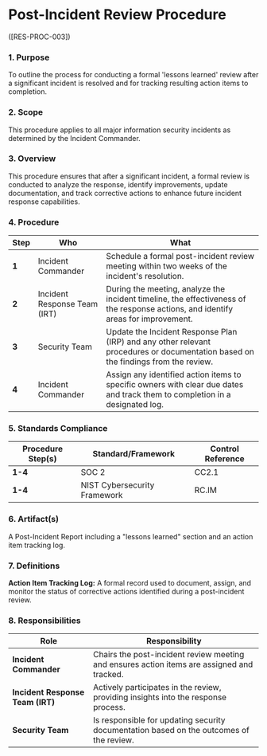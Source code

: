 # Post-Incident Review Procedure
([RES-PROC-003])

### 1. Purpose

To outline the process for conducting a formal 'lessons learned' review after a significant incident is resolved and for tracking resulting action items to completion.

### 2. Scope

This procedure applies to all major information security incidents as determined by the Incident Commander.

### 3. Overview

This procedure ensures that after a significant incident, a formal review is conducted to analyze the response, identify improvements, update documentation, and track corrective actions to enhance future incident response capabilities.

### 4. Procedure

| **Step** | **Who**                      | **What**                                                                                                                            |
| -------- | ---------------------------- | ----------------------------------------------------------------------------------------------------------------------------------- |
| **1**    | Incident Commander           | Schedule a formal post-incident review meeting within two weeks of the incident's resolution.                                       |
| **2**    | Incident Response Team (IRT) | During the meeting, analyze the incident timeline, the effectiveness of the response actions, and identify areas for improvement.   |
| **3**    | Security Team                | Update the Incident Response Plan (IRP) and any other relevant procedures or documentation based on the findings from the review.     |
| **4**    | Incident Commander           | Assign any identified action items to specific owners with clear due dates and track them to completion in a designated log.        |

### 5. Standards Compliance

| **Procedure Step(s)** | **Standard/Framework**     | **Control Reference** |
| --------------------- | -------------------------- | --------------------- |
| **1-4**               | SOC 2                      | CC2.1                 |
| **1-4**               | NIST Cybersecurity Framework | RC.IM                 |

### 6. Artifact(s)

A Post-Incident Report including a "lessons learned" section and an action item tracking log.

### 7. Definitions

**Action Item Tracking Log:** A formal record used to document, assign, and monitor the status of corrective actions identified during a post-incident review.

### 8. Responsibilities

| **Role**                 | **Responsibility**                                                              |
| ------------------------ | ------------------------------------------------------------------------------- |
| **Incident Commander**   | Chairs the post-incident review meeting and ensures action items are assigned and tracked. |
| **Incident Response Team (IRT)** | Actively participates in the review, providing insights into the response process. |
| **Security Team**        | Is responsible for updating security documentation based on the outcomes of the review. |
